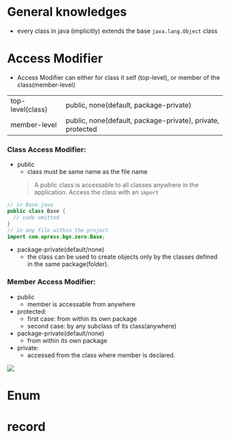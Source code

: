# General knowledges
- every class in java (implicitly) extends the base `java.lang.Object` class

# Access Modifier
- Access Modifier can either for class it self (top-level), or member of the class(member-level)

|||
|-|-|
|top-level(class)|public, none(default, package-private)|
|member-level|public, none(default, package-private), private, protected|


### Class Access Modifier:
- public
  - class must be same name as the file name
  > A public class is accessable to all classes anywhere in the application. Access the class with an `import`
```java
// in Base.java
public class Base {
  // code omitted
}
// in any file within the project
import com.apress.bgn.zero.Base;
```
- package-private(default/none)
  - the class can be used to create objects only by the classes defined in the same package(folder). 


### Member Access Modifier:
- public
  - member is accessable from anywhere
- protected:
  - first case: from within its own package
  - second case: by any subclass of its class(anywhere)
- package-private(default/none)
  - from within its own package
- private: 
  - accessed from the class where member is declared.

![](https://imgur.com/mq4AwmF.jpg)




# Enum

# record
